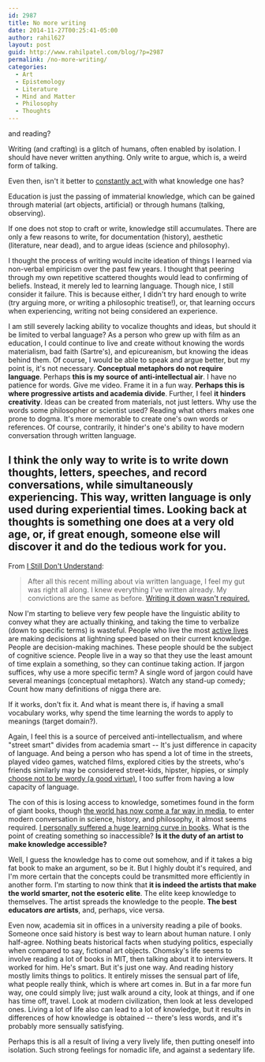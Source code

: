 ```yaml
---
id: 2987
title: No more writing
date: 2014-11-27T00:25:41-05:00
author: rahil627
layout: post
guid: http://www.rahilpatel.com/blog/?p=2987
permalink: /no-more-writing/
categories:
  - Art
  - Epistemology
  - Literature
  - Mind and Matter
  - Philosophy
  - Thoughts
---
```

and reading?

Writing (and crafting) is a glitch of humans, often enabled by isolation. I should have never written anything. Only write to argue, which is, a weird form of talking.

Even then, isn't it better to <a href="http://www.rahilpatel.com/blog/constant-progressive-action-ethics" title="Constant Progressive Action Ethics"> constantly act </a> with what knowledge one has?

Education is just the passing of immaterial knowledge, which can be gained through material (art objects, artificial) or through humans (talking, observing).

If one does not stop to craft or write, knowledge still accumulates. There are only a few reasons to write, for documentation (history), aesthetic (literature, near dead), and to argue ideas (science and philosophy).

I thought the process of writing would incite ideation of things I learned via non-verbal empiricism over the past few years. I thought that peering through my own repetitive scattered thoughts would lead to confirming of beliefs. Instead, it merely led to learning language. Though nice, I still consider it failure. This is because either, I didn't try hard enough to write (try arguing more, or writing a philosophic treatise!), or, that learning occurs when experiencing, writing not being considered an experience.

I am still severely lacking ability to vocalize thoughts and ideas, but should it be limited to verbal language? As a person who grew up with film as an education, I could continue to live and create without knowing the words materialism, bad faith (Sartre's), and epicureanism, but knowing the ideas behind them. Of course, I would be able to speak and argue better, but my point is, it's not necessary. <strong>Conceptual metaphors do not require language</strong>. Perhaps <strong>this is my source of anti-intellectual air</strong>. I have no patience for words. Give me video. Frame it in a fun way. <strong>Perhaps this is where progressive artists and academia divide</strong>. Further, I feel <strong>it hinders creativity</strong>. Ideas can be created from materials, not just letters. Why use the words some philosopher or scientist used? Reading what others makes one prone to dogma. It's more memorable to create one's own words or references. Of course, contrarily, it hinder's one's ability to have modern conversation through written language.

I think the only way to write is to write down thoughts, letters, speeches, and record conversations, while simultaneously experiencing. This way, written language is only used during experiential times. Looking back at thoughts is something one does at a very old age, or, if great enough, someone else will discover it and do the tedious work for you.
--

From <a href="http://www.rahilpatel.com/blog/i-still-dont-understand" title="I Still Don’t Understand">I Still Don't Understand</a>:

<blockquote>After all this recent milling about via written language, I feel my gut was right all along. I knew everything I've written already. My convictions are the same as before. <a href="http://www.rahilpatel.com/blog/no-more-writing" title="No more writing">Writing it down wasn't required.</a></blockquote>

Now I'm starting to believe very few people have the linguistic ability to convey what they are actually thinking, and taking the time to verbalize (down to specific terms) is wasteful. People who live the most <a href="http://www.rahilpatel.com/blog/i-think-of-dean-moriarty" title="I think of Dean Moriarty">active lives</a> are making decisions at lightning speed based on their current knowledge. People are decision-making machines. These people should be the subject of cognitive science. People live in a way so that they use the least amount of time explain a something, so they can continue taking action. If jargon suffices, why use a more specific term? A single word of jargon could have several meanings (conceptual metaphors). Watch any stand-up comedy; Count how many definitions of nigga there are.

If it works, don't fix it. And what is meant there is, if having a small vocabulary works, why spend the time learning the words to apply to meanings (target domain?).

Again, I feel this is a source of perceived anti-intellectualism, and where "street smart" divides from academia smart -- It's just difference in capacity of language. And being a person who has spend a lot of time in the streets, played video games, watched films, explored cities by the streets, who's friends similarly may be considered street-kids, hipster, hippies, or simply <a href="http://www.rahilpatel.com/blog/conciseness-in-art">choose not to be wordy (a good virtue)</a>, I too suffer from having a low capacity of language.

The con of this is losing access to knowledge, sometimes found in the form of giant books, though <a href="http://www.rahilpatel.com/blog/information-media-and-education" title="Information, Media, Education, and Power">the world has now come a far way in media</a>, to enter modern conversation in science, history, and philosophy, it almost seems required. <a href="http://www.rahilpatel.com/blog/a-personal-journey-through-books" title="A Personal Journey through Books">I personally suffered a huge learning curve in books</a>. What is the point of creating something so inaccessible? <strong>Is it the duty of an artist to make knowledge accessible?</strong>

Well, I guess the knowledge has to come out somehow, and if it takes a big fat book to make an argument, so be it. But I highly doubt it's required, and I'm more certain that the concepts could be transmitted more efficiently in another form. I'm starting to now think that <strong>it is indeed the artists that make the world smarter, not the esoteric elite</strong>. The elite keep knowledge to themselves. The artist spreads the knowledge to the people. <strong>The best educators <em>are</em> artists</strong>, and, perhaps, vice versa.

Even now, academia sit in offices in a university reading a pile of books. Someone once said history is best way to learn about human nature. I only half-agree. Nothing beats historical facts when studying politics, especially when compared to say, fictional art objects. Chomsky's life seems to involve reading a lot of books in MIT, then talking about it to interviewers. It worked for him. He's smart. But it's just one way. And reading history mostly limits things to politics. It entirely misses the sensual part of life, what people really think, which is where art comes in. But in a far more fun way, one could simply live; just walk around a city, look at things, and if one has time off, travel. Look at modern civilization, then look at less developed ones. Living a lot of life also can lead to a lot of knowledge, but it results in differences of how knowledge is obtained -- there's less words, and it's probably more sensually satisfying.

Perhaps this is all a result of living a very lively life, then putting oneself into isolation. Such strong feelings for nomadic life, and against a sedentary life.